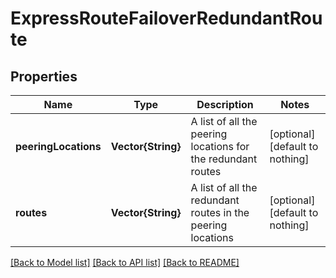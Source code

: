 # ExpressRouteFailoverRedundantRoute


## Properties
Name | Type | Description | Notes
------------ | ------------- | ------------- | -------------
**peeringLocations** | **Vector{String}** | A list of all the peering locations for the redundant routes | [optional] [default to nothing]
**routes** | **Vector{String}** | A list of all the redundant routes in the peering locations | [optional] [default to nothing]


[[Back to Model list]](../README.md#models) [[Back to API list]](../README.md#api-endpoints) [[Back to README]](../README.md)


